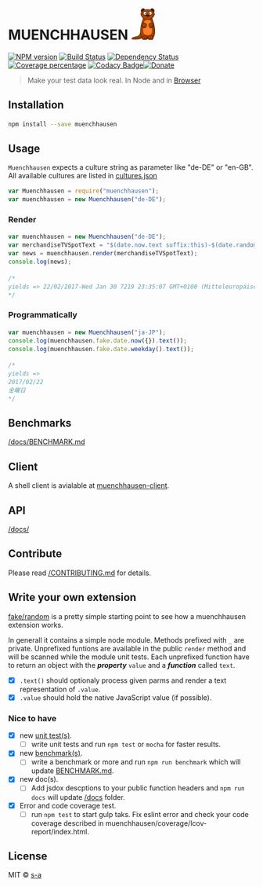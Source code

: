 # MUENCHHAUSEN [![Muenchhausen Logo](/resources/logo-sm.png)](/README.md) 

[![NPM version][npm-image]][npm-url] [![Build Status][travis-image]][travis-url] [![Dependency Status][daviddm-image]][daviddm-url] [![Coverage percentage][coveralls-image]][coveralls-url] [![Codacy Badge](https://api.codacy.com/project/badge/Grade/504801d3fc0d4d259a9160cc6b8cf492)](https://www.codacy.com/app/stephanahlf/muenchhausen?utm_source=github.com&amp;utm_medium=referral&amp;utm_content=s-a/muenchhausen&amp;utm_campaign=Badge_Grade)[![Donate](http://s-a.github.io/donate/donate.svg)](http://s-a.github.io/donate/)
> Make your test data look real. In Node and in [Browser](https://s-a.github.io/muenchhausen/)

## Installation

```sh
npm install --save muenchhausen
```

## Usage

`Muenchhausen` expects a culture string as parameter like "de-DE" or "en-GB". All available cultures are listed in [cultures.json](https://github.com/s-a/muenchhausen/blob/master/lib/cultures.json)

```javascript
var Muenchhausen = require("muenchhausen");
var muenchhausen = new Muenchhausen("de-DE");
```

### Render

```javascript
var muenchhausen = new Muenchhausen("de-DE");
var merchandiseTVSpotText = "$(date.now.text suffix:this)-$(date.random.value suffix:format,min:20200901)  $(date.random)";
var news = muenchhausen.render(merchandiseTVSpotText);
console.log(news);

/*
yields => 22/02/2017-Wed Jan 30 7219 23:35:07 GMT+0100 (Mitteleuropäische Zeit)  18/07/2984
*/
```

### Programmatically

```javascript
var muenchhausen = new Muenchhausen("ja-JP");
console.log(muenchhausen.fake.date.now({}).text());
console.log(muenchhausen.fake.date.weekday().text());

/*
yields =>
2017/02/22
金曜日
*/
```

## Benchmarks

[/docs/BENCHMARK.md](docs/BENCHMARK.md)

## Client

A shell client is avialable at [muenchhausen-client](https://github.com/s-a/muenchhausen-client).

## API

[/docs/](docs/)

## Contribute

Please read [/CONTRIBUTING.md](CONTRIBUTING.md) for details.

## Write your own extension

[fake/random](https://github.com/s-a/muenchhausen/blob/master/lib/fake/random/index.js) is a pretty simple starting point to see how a muenchhausen extension works.


In generall it contains a simple node module. Methods prefixed with `_` are private. Unprefixed funtions are available in the public `render` method and will be scanned while the module unit tests. Each unprefixed function have to return an object with the ***property*** `value` and a ***function*** called `text`.

- [x] `.text()` should optionaly process given parms and render a text representation of `.value`.
- [x] `.value` should hold the native JavaScript value (if possible).

### Nice to have

- [x] new [unit test(s)](/test/).
  - [ ] write unit tests and run `npm test` or `mocha` for faster results.
- [x] new [benchmark(s)](/scripts/benchmark.js).
  - [ ] write a benchmark or more and run `npm run benchmark` which will update [BENCHMARK.md](/docs/BENCHMARK.md).
- [x] new doc(s).
  - [ ] Add jsdox descptions to your public function headers and `npm run docs` will update [/docs](/docs/) folder.
- [x] Error and code coverage test.
  - [ ] run `npm test` to start gulp taks. Fix eslint error and check your code coverage described in muenchhausen/coverage/lcov-report/index.html.

## License

MIT © [s-a](https://github.com/s-a)

[npm-image]: https://badge.fury.io/js/muenchhausen.svg
[npm-url]: https://npmjs.org/package/muenchhausen
[travis-image]: https://travis-ci.org/s-a/muenchhausen.svg?branch=master
[travis-url]: https://travis-ci.org/s-a/muenchhausen
[daviddm-image]: https://david-dm.org/s-a/muenchhausen.svg?theme=shields.io
[daviddm-url]: https://david-dm.org/s-a/muenchhausen
[coveralls-image]: https://coveralls.io/repos/github/s-a/muenchhausen/badge.svg?branch=master
[coveralls-url]: https://coveralls.io/github/s-a/muenchhausen?branch=master
